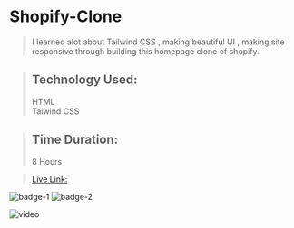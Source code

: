 # Shopify-Clone

>I learned alot about Tailwind CSS , making beautiful UI , making site responsive through building this homepage clone of shopify.


> ## **Technology Used:**
>HTML<br> 
>Taiwind CSS

> ## **Time Duration:**
>8 Hours

>[Live Link:](https://shopify-homepage-ui-clone.netlify.app/) 

![badge-1](https://img.shields.io/badge/Tailwind-CSS-blue)
![badge-2](https://img.shields.io/badge/Shopify-CSS-green)

![video](https://youtu.be/Rk2r5aPprhQ)
